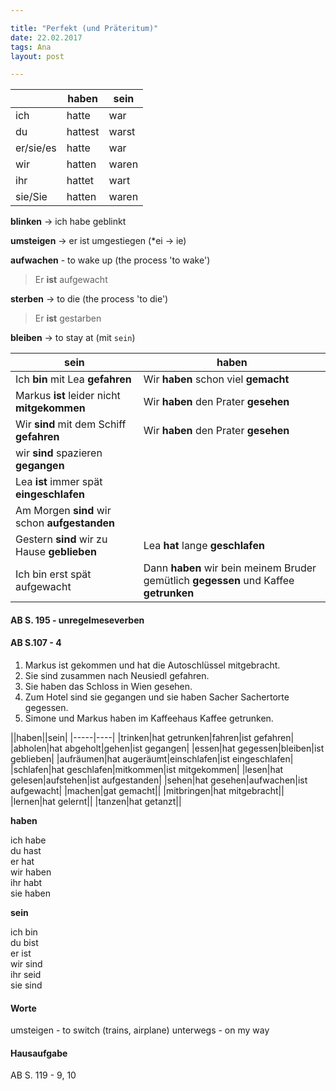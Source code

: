 ```yaml
---  

title: "Perfekt (und Präteritum)"  
date: 22.02.2017    
tags: Ana  
layout: post  

--- 
```



||haben|sein|
|-|-----|----|
|ich|hatte|war|
|du|hattest|warst|
|er/sie/es|hatte|war|
|wir|hatten|waren|
|ihr|hattet|wart|
|sie/Sie|hatten|waren|  
  
**blinken** -> ich habe geblinkt  

**umsteigen** -> er ist umgestiegen (*ei -> ie)  

**aufwachen** - to wake up  (the process 'to wake')
> Er **ist** aufgewacht  

**sterben** -> to die (the process 'to die') 
> Er **ist** gestarben  

**bleiben** -> to stay at (mit `sein`)  

|sein|haben|
|-|-|
|Ich **bin** mit Lea **gefahren**|Wir **haben** schon viel **gemacht**|
|Markus **ist** leider nicht **mitgekommen**|Wir **haben** den Prater **gesehen**|
|Wir **sind** mit dem Schiff **gefahren**|Wir **haben** den Prater **gesehen**|
|wir **sind** spazieren **gegangen**||
|Lea **ist** immer spät **eingeschlafen**||
|Am Morgen **sind** wir schon **aufgestanden**||
|Gestern **sind** wir zu Hause **geblieben**|Lea **hat** lange **geschlafen**|
|Ich bin erst spät aufgewacht|Dann **haben** wir bein meinem Bruder gemütlich **gegessen** und Kaffee **getrunken**|  

#### AB S. 195 - unregelmeseverben 

#### AB S.107 - 4  

1. Markus ist gekommen und hat die Autoschlüssel mitgebracht.
2. Sie sind zusammen nach Neusiedl gefahren.
3. Sie haben das Schloss in Wien gesehen.
4. Zum Hotel sind sie gegangen und sie haben Sacher Sachertorte gegessen.
5. Simone und Markus haben im Kaffeehaus Kaffee getrunken.


||haben||sein|
|-----|----|
|trinken|hat getrunken|fahren|ist gefahren|
|abholen|hat abgeholt|gehen|ist gegangen|
|essen|hat gegessen|bleiben|ist geblieben|
|aufräumen|hat augeräumt|einschlafen|ist eingeschlafen|
|schlafen|hat geschlafen|mitkommen|ist mitgekommen|
|lesen|hat gelesen|aufstehen|ist aufgestanden|
|sehen|hat gesehen|aufwachen|ist aufgewacht|
|machen|gat gemacht||
|mitbringen|hat mitgebracht||
|lernen|hat gelernt||
|tanzen|hat getanzt||


**haben**  

ich habe  
du hast  
er hat  
wir haben  
ihr habt  
sie haben 

**sein**  

ich bin  
du bist  
er ist  
wir sind  
ihr seid  
sie sind  

#### Worte

umsteigen - to switch (trains, airplane)
unterwegs - on my way

#### Hausaufgabe

AB S. 119 - 9, 10